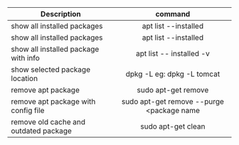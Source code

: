 | Description                           |                  command                  |
| ------------------------------------- | :---------------------------------------: |
| show all installed packages           |           apt list --installed            |
| show all installed packages           |           apt list --installed            |
| show all installed package with info  |         apt list -- installed -v          |
| show selected package location        | dpkg -L <package name> eg: dpkg -L tomcat |
| remove apt package                    |    sudo apt-get remove <package name>     |
| remove apt package with config file   | sudo apt-get remove --purge <package name |
| remove old cache and outdated package |            sudo apt-get clean             |

